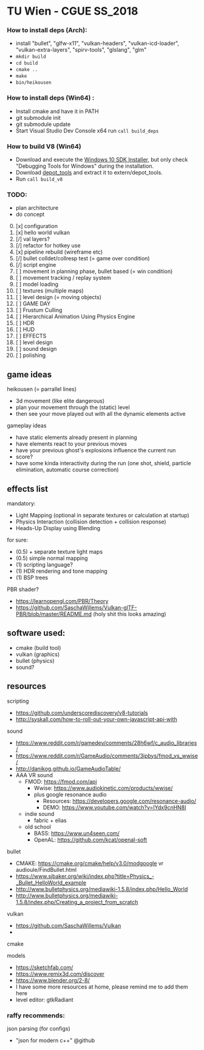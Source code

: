 # TU Wien - CGUE SS_2018

### How to install deps (Arch):

- install "bullet", "glfw-x11", "vulkan-headers", "vulkan-icd-loader", "vulkan-extra-layers", "spirv-tools", "glslang", "glm"
- `mkdir build`
- `cd build`
- `cmake ..`
- `make`
- `bin/heikousen`

### How to install deps (Win64) :

- Install cmake and have it in PATH
- git submodule init
- git submodule update
- Start Visual Studio Dev Console x64 run ```call build_deps```

### How to build V8 (Win64)

- Download and execute the [Windows 10 SDK Installer](https://developer.microsoft.com/en-us/windows/downloads/windows-10-sdk), but only check "Debugging Tools for Windows" during the installation.
- Download [depot_tools](https://storage.googleapis.com/chrome-infra/depot_tools.zip) and extract it to extern/depot_tools.
- Run ```call build_v8```

### TODO:
- plan architecture
- do concept

0. [x] configuration
1. [x] hello world vulkan
1. [/] val layers?
1. [/] refactor for hotkey use
1. [x] pipeline rebuild (wireframe etc)
1. [/] bullet colldet/collresp test (= game over condition)
1. [/] script engine
1. [ ] movement in planning phase, bullet based (= win condition)
1. [ ] movement tracking / replay system
1. [ ] model loading
1. [ ] textures (multiple maps)
1. [ ] level design (= moving objects)
1. [ ] GAME DAY
1. [ ] Frustum Culling
1. [ ] Hierarchical Animation Using Physics Engine
1. [ ] HDR
1. [ ] HUD
1. [ ] EFFECTS
1. [ ] level design
1. [ ] sound design
1. [ ] polishing


## game ideas

heikousen (= parrallel lines)
- 3d movement (like elite dangerous)
- plan your movement through the (static) level
- then see your move played out with all the dynamic elements active

gameplay ideas
- have static elements already present in planning
- have elements react to your previous moves
- have your previous ghost's explosions influence the current run
- score?
- have some kinda interactivity during the run (one shot, shield, particle elimination, automatic course correction)


## effects list

mandatory:
- Light Mapping (optional in separate textures or calculation at startup)
- Physics Interaction (collision detection + collision response)
- Heads-Up Display using Blending

for sure:
- (0.5) + separate texture light maps 
- (0.5) simple normal mapping
- (1) scripting language?
- (1) HDR rendering and tone mapping
- (1) BSP trees


PBR shader?
- https://learnopengl.com/PBR/Theory
- https://github.com/SaschaWillems/Vulkan-glTF-PBR/blob/master/README.md 
(holy shit this looks amazing)


## software used:

- cmake (build tool)
- vulkan (graphics)
- bullet (physics)
- sound?


## resources

scripting
- https://github.com/underscorediscovery/v8-tutorials
- http://syskall.com/how-to-roll-out-your-own-javascript-api-with


sound
- https://www.reddit.com/r/gamedev/comments/28h6wf/c_audio_libraries/
- https://www.reddit.com/r/GameAudio/comments/3ipbys/fmod_vs_wwise/
- http://danikog.github.io/GameAudioTable/
- AAA VR sound
    - FMOD: https://fmod.com/api
        - Wwise: https://www.audiokinetic.com/products/wwise/
        - plus google resonance audio
            - Resources: https://developers.google.com/resonance-audio/
            - DEMO: https://www.youtube.com/watch?v=IYdx9cnHN8I
    - indie sound
        - fabric + elias
    - old school
        - BASS: https://www.un4seen.com/ 
        - OpenAL: https://github.com/kcat/openal-soft


bullet
- CMAKE: https://cmake.org/cmake/help/v3.0/modgoogle vr audioule/FindBullet.html
- https://www.sjbaker.org/wiki/index.php?title=Physics_-_Bullet_HelloWorld_example
- http://www.bulletphysics.org/mediawiki-1.5.8/index.php/Hello_World
- http://www.bulletphysics.org/mediawiki-1.5.8/index.php/Creating_a_project_from_scratch


vulkan
- https://github.com/SaschaWillems/Vulkan
- 


cmake


models
- https://sketchfab.com/
- https://www.remix3d.com/discover
- https://www.blender.org/2-8/
- I have some more resources at home, please remind me to add them here
- level editor: gtkRadiant


### raffy recommends:

json parsing (for configs)
- "json for modern c++" @github




